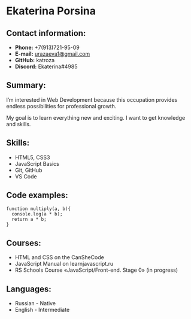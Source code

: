 # Ekaterina Porsina 

## Contact information:

* **Phone:** +7(913)721-95-09
* **E-mail:** urazaeva1@gmail.com
* **GitHub:** katroza
* **Discord:** Ekaterina#4985

## Summary:

I’m interested in Web Development because this occupation provides endless possibilities for professional growth. 

My goal is to learn everything new and exciting. 
I want to get knowledge and skills.

## Skills:

* HTML5, CSS3 
* JavaScript Basics
* Git, GitHub
* VS Code

## Code examples:

``` 
function multiply(a, b){
  console.log(a * b);
  return a * b;
}
```

## Courses:

* HTML and CSS on the CanSheCode 
* JavaScript Manual on learnjavascript.ru 
* RS Schools Course «JavaScript/Front-end. Stage 0» (in progress)

## Languages:

* Russian - Native
* English - Intermediate



